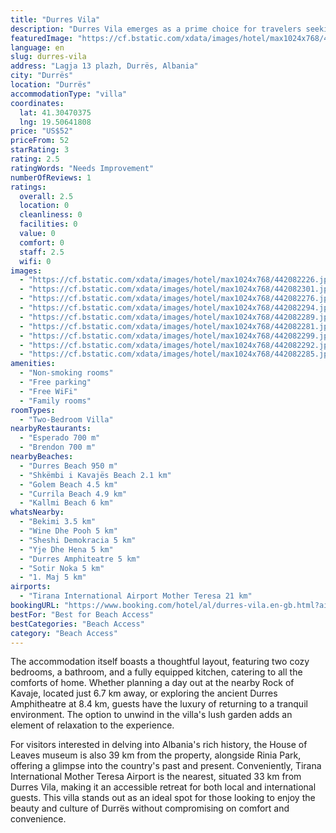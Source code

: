 ```yaml
---
title: "Durres Vila"
description: "Durres Vila emerges as a prime choice for travelers seeking a serene getaway, conveniently located just a short 1."
featuredImage: "https://cf.bstatic.com/xdata/images/hotel/max1024x768/442082226.jpg?k=c4dc8a9651532e477bf41a49c134133df0e04f0e7980464729b73d3e2683f169&o=&hp=1"
language: en
slug: durres-vila
address: "Lagja 13 plazh, Durrës, Albania"
city: "Durrës"
location: "Durrës"
accommodationType: "villa"
coordinates:
  lat: 41.30470375
  lng: 19.50641808
price: "US$52"
priceFrom: 52
starRating: 3
rating: 2.5
ratingWords: "Needs Improvement"
numberOfReviews: 1
ratings:
  overall: 2.5
  location: 0
  cleanliness: 0
  facilities: 0
  value: 0
  comfort: 0
  staff: 2.5
  wifi: 0
images:
  - "https://cf.bstatic.com/xdata/images/hotel/max1024x768/442082226.jpg?k=c4dc8a9651532e477bf41a49c134133df0e04f0e7980464729b73d3e2683f169&o=&hp=1"
  - "https://cf.bstatic.com/xdata/images/hotel/max1024x768/442082301.jpg?k=780ae918f8867d79181dfdaf2a2e0b473b7c911aa3dbc347ef6690c575aeffca&o=&hp=1"
  - "https://cf.bstatic.com/xdata/images/hotel/max1024x768/442082276.jpg?k=47ef19be7f1b55ea82560f5c7d1370f2e3b10bd44479ee4b22f8b4080c075d48&o=&hp=1"
  - "https://cf.bstatic.com/xdata/images/hotel/max1024x768/442082294.jpg?k=799ec588ded1a33fcac43c51d1ced49a087bdc9089cff271038a467fd21c9b0a&o=&hp=1"
  - "https://cf.bstatic.com/xdata/images/hotel/max1024x768/442082289.jpg?k=a34d5e08ef94aeabe84a4941b44337d7463acd05d6c543fbdfefcc83790c1ccf&o=&hp=1"
  - "https://cf.bstatic.com/xdata/images/hotel/max1024x768/442082281.jpg?k=d4c40e7663707d2cec51a32df2717b454d2c9dffcdfffc0c311bf3014996e17a&o=&hp=1"
  - "https://cf.bstatic.com/xdata/images/hotel/max1024x768/442082299.jpg?k=9001311ed2eb4957c86a584096cf579110c4118537c3481af8e9201b70f7d77e&o=&hp=1"
  - "https://cf.bstatic.com/xdata/images/hotel/max1024x768/442082292.jpg?k=39022f8d69ffd747dd473ee24db900a42e9c516ef723122c143e8655ab321673&o=&hp=1"
  - "https://cf.bstatic.com/xdata/images/hotel/max1024x768/442082285.jpg?k=5f019ff8bcf82665316956d92c3e60bc17d2d3573c905d0365ca2e0ac3bf4b38&o=&hp=1"
amenities:
  - "Non-smoking rooms"
  - "Free parking"
  - "Free WiFi"
  - "Family rooms"
roomTypes:
  - "Two-Bedroom Villa"
nearbyRestaurants:
  - "Esperado 700 m"
  - "Brendon 700 m"
nearbyBeaches:
  - "Durres Beach 950 m"
  - "Shkëmbi i Kavajës Beach 2.1 km"
  - "Golem Beach 4.5 km"
  - "Currila Beach 4.9 km"
  - "Kallmi Beach 6 km"
whatsNearby:
  - "Bekimi 3.5 km"
  - "Wine Dhe Pooh 5 km"
  - "Sheshi Demokracia 5 km"
  - "Yje Dhe Hena 5 km"
  - "Durres Amphiteatre 5 km"
  - "Sotir Noka 5 km"
  - "1. Maj 5 km"
airports:
  - "Tirana International Airport Mother Teresa 21 km"
bookingURL: "https://www.booking.com/hotel/al/durres-vila.en-gb.html?aid=8035640"
bestFor: "Best for Beach Access"
bestCategories: "Beach Access"
category: "Beach Access"
---
```


The accommodation itself boasts a thoughtful layout, featuring two cozy bedrooms, a bathroom, and a fully equipped kitchen, catering to all the comforts of home. Whether planning a day out at the nearby Rock of Kavaje, located just 6.7 km away, or exploring the ancient Durres Amphitheatre at 8.4 km, guests have the luxury of returning to a tranquil environment. The option to unwind in the villa's lush garden adds an element of relaxation to the experience.

For visitors interested in delving into Albania's rich history, the House of Leaves museum is also 39 km from the property, alongside Rinia Park, offering a glimpse into the country's past and present. Conveniently, Tirana International Mother Teresa Airport is the nearest, situated 33 km from Durres Vila, making it an accessible retreat for both local and international guests. This villa stands out as an ideal spot for those looking to enjoy the beauty and culture of Durrës without compromising on comfort and convenience.